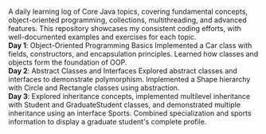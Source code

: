 A daily learning log of Core Java topics, covering fundamental concepts, object-oriented programming, collections, multithreading, and advanced features. This repository showcases my consistent coding efforts, with well-documented examples and exercises for each topic.
<br><strong>Day 1</strong>: Object-Oriented Programming Basics
Implemented a Car class with fields, constructors, and encapsulation principles.
Learned how classes and objects form the foundation of OOP.
<br><strong>Day 2</strong>: Abstract Classes and Interfaces
Explored abstract classes and interfaces to demonstrate polymorphism.
Implemented a Shape hierarchy with Circle and Rectangle classes using abstraction.
<br><strong>Day 3</strong>: Explored inheritance concepts, implemented multilevel inheritance with Student and GraduateStudent classes, and demonstrated multiple inheritance using an interface Sports. Combined specialization and sports information to display a graduate student's complete profile.

